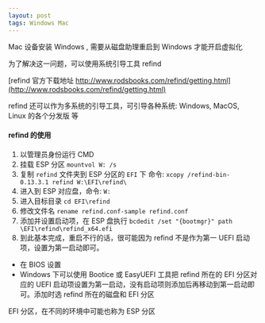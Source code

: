 ```yaml
---
layout: post
tags: Windows Mac
---
```


Mac 设备安装 Windows , 需要从磁盘助理重启到 Windows 才能开启虚拟化

为了解决这一问题，可以使用系统引导工具 refind 

[refind 官方下载地址 http://www.rodsbooks.com/refind/getting.html](http://www.rodsbooks.com/refind/getting.html)

refind 还可以作为多系统的引导工具，可引导各种系统: Windows, MacOS, Linux 的各个分发版 等

#### refind 的使用

1. 以管理员身份运行 CMD
2. 挂载 ESP 分区 `mountvol W: /s` 
3. 复制 `refind` 文件夹到 ESP 分区的 `EFI` 下 命令: `xcopy /refind-bin-0.13.3.1 refind W:\EFI\refind\`
4. 进入到 ESP 对应盘，命令: `W:`
5. 进入目标目录 `cd EFI\refind`
6. 修改文件名 `rename refind.conf-sample refind.conf`
7. 添加并设置启动项，在 ESP 盘执行 `bcdedit /set "{bootmgr}" path \EFI\refind\refind_x64.efi` 
8. 到此基本完成，重启不行的话，很可能因为 refind 不是作为第一 UEFI 启动项，设置为第一启动即可。
  - 在 BIOS 设置
  - Windows 下可以使用 Bootice 或 EasyUEFI 工具把 refind 所在的 EFI 分区对应的 UEFI 启动项设置为第一启动，没有启动项则添加后再移动到第一启动即可。添加时选 refind 所在的磁盘和 EFI 分区

EFI 分区，在不同的环境中可能也称为 ESP 分区
